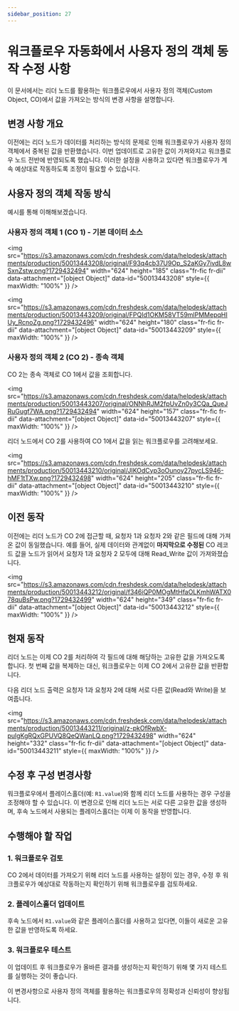 ```yaml
---
sidebar_position: 27
---
```


# 워크플로우 자동화에서 사용자 정의 객체 동작 수정 사항

이 문서에서는 리더 노드를 활용하는 워크플로우에서 사용자 정의 객체(Custom Object, CO)에서 값을 가져오는 방식의 변경 사항을 설명합니다.

## 변경 사항 개요

이전에는 리더 노드가 데이터를 처리하는 방식의 문제로 인해 워크플로우가 사용자 정의 객체에서 중복된 값을 반환했습니다. 이번 업데이트로 고유한 값이 가져와지고 워크플로우 노드 전반에 반영되도록 했습니다. 이러한 설정을 사용하고 있다면 워크플로우가 계속 예상대로 작동하도록 조정이 필요할 수 있습니다.

## 사용자 정의 객체 작동 방식

예시를 통해 이해해보겠습니다.

### 사용자 정의 객체 1 (CO 1) - 기본 데이터 소스

<img src="https://s3.amazonaws.com/cdn.freshdesk.com/data/helpdesk/attachments/production/50013443208/original/F93q4cb37U9Op_S2aKGy7ivdL8wSxnZstw.png?1729432494" width="624" height="185" class="fr-fic fr-dii" data-attachment="[object Object]" data-id="50013443208" style={{ maxWidth: "100%" }} />

<img src="https://s3.amazonaws.com/cdn.freshdesk.com/data/helpdesk/attachments/production/50013443209/original/FPQId1OKM58VT59mlPMMepqHIUy_RcnoZg.png?1729432496" width="624" height="180" class="fr-fic fr-dii" data-attachment="[object Object]" data-id="50013443209" style={{ maxWidth: "100%" }} />

### 사용자 정의 객체 2 (CO 2) - 종속 객체

CO 2는 종속 객체로 CO 1에서 값을 조회합니다.

<img src="https://s3.amazonaws.com/cdn.freshdesk.com/data/helpdesk/attachments/production/50013443207/original/ONNhRJM2fpUvZn0y3CQa_QueJRuGugf7WA.png?1729432494" width="624" height="157" class="fr-fic fr-dii" data-attachment="[object Object]" data-id="50013443207" style={{ maxWidth: "100%" }} />

리더 노드에서 CO 2를 사용하여 CO 1에서 값을 읽는 워크플로우를 고려해보세요.

<img src="https://s3.amazonaws.com/cdn.freshdesk.com/data/helpdesk/attachments/production/50013443210/original/JIKOdCyp3oOunoy27pycLS946-hMF1tTXw.png?1729432498" width="624" height="205" class="fr-fic fr-dii" data-attachment="[object Object]" data-id="50013443210" style={{ maxWidth: "100%" }} />

## 이전 동작

이전에는 리더 노드가 CO 2에 접근할 때, 요청자 1과 요청자 2와 같은 필드에 대해 가져온 값이 동일했습니다. 예를 들어, 실제 데이터와 관계없이 **마지막으로 수정된** CO 레코드 값을 노드가 읽어서 요청자 1과 요청자 2 모두에 대해 Read_Write 값이 가져와졌습니다.

<img src="https://s3.amazonaws.com/cdn.freshdesk.com/data/helpdesk/attachments/production/50013443212/original/f346iQP0MOgMtHfaOLKmhWATX078quBsPw.png?1729432499" width="624" height="349" class="fr-fic fr-dii" data-attachment="[object Object]" data-id="50013443212" style={{ maxWidth: "100%" }} />

## 현재 동작

리더 노드는 이제 CO 2를 처리하여 각 필드에 대해 해당하는 고유한 값을 가져오도록 합니다. 첫 번째 값을 복제하는 대신, 워크플로우는 이제 CO 2에서 고유한 값을 반환합니다.

다음 리더 노드 출력은 요청자 1과 요청자 2에 대해 서로 다른 값(Read와 Write)을 보여줍니다.

<img src="https://s3.amazonaws.com/cdn.freshdesk.com/data/helpdesk/attachments/production/50013443211/original/z-pkOfRwbX-pulgKgRQxGPUVQ8QeQWanLQ.png?1729432498" width="624" height="332" class="fr-fic fr-dii" data-attachment="[object Object]" data-id="50013443211" style={{ maxWidth: "100%" }} />

## 수정 후 구성 변경사항

워크플로우에서 플레이스홀더(예: `R1.value`)와 함께 리더 노드를 사용하는 경우 구성을 조정해야 할 수 있습니다. 이 변경으로 인해 리더 노드는 서로 다른 고유한 값을 생성하며, 후속 노드에서 사용되는 플레이스홀더는 이제 이 동작을 반영합니다.

## 수행해야 할 작업

### 1. 워크플로우 검토
CO 2에서 데이터를 가져오기 위해 리더 노드를 사용하는 설정이 있는 경우, 수정 후 워크플로우가 예상대로 작동하는지 확인하기 위해 워크플로우를 검토하세요.

### 2. 플레이스홀더 업데이트
후속 노드에서 `R1.value`와 같은 플레이스홀더를 사용하고 있다면, 이들이 새로운 고유한 값을 반영하도록 하세요.

### 3. 워크플로우 테스트
이 업데이트 후 워크플로우가 올바른 결과를 생성하는지 확인하기 위해 몇 가지 테스트를 실행하는 것이 좋습니다.

이 변경사항으로 사용자 정의 객체를 활용하는 워크플로우의 정확성과 신뢰성이 향상됩니다.